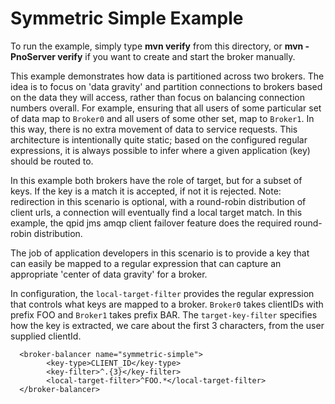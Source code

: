 # Symmetric Simple Example

To run the example, simply type **mvn verify** from this directory, or **mvn -PnoServer verify** if you want to create and start the broker manually.

This example demonstrates how data is partitioned across two brokers. The idea is to focus on
'data gravity' and partition connections to brokers based on the data they will access,
rather than focus on balancing connection numbers overall.
For example, ensuring that all users of some particular set of data map to `Broker0`
and all users of some other set, map to `Broker1`. In this way, there is no extra movement of
data to service requests.
This architecture is intentionally quite static; based on the configured regular expressions,
it is always possible to infer where a given application (key) should be routed to.

In this example both brokers have the role of target, but for a subset of keys. If the key is a match
it is accepted, if not it is rejected.
Note: redirection in this scenario is optional, with a round-robin distribution of client urls, a connection will
eventually find a local target match.
In this example, the qpid jms amqp client failover feature does the required round-robin distribution.

The job of application developers in this scenario is to provide a key that can easily be mapped to a regular
expression that can capture an appropriate 'center of data gravity' for a broker.

In configuration, the `local-target-filter` provides the regular expression that controls what keys are mapped to a broker.
`Broker0` takes clientIDs with prefix FOO and `Broker1` takes prefix BAR. The `target-key-filter` specifies how the key is extracted,
we care about the first 3 characters, from the user supplied clientId.

      <broker-balancer name="symmetric-simple">
            <key-type>CLIENT_ID</key-type>
            <key-filter>^.{3}</key-filter>
            <local-target-filter>^FOO.*</local-target-filter>
      </broker-balancer>
